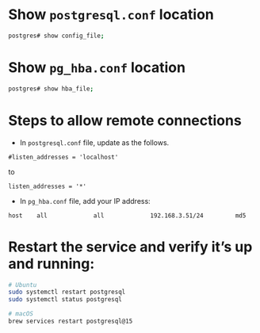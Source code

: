 # Show `postgresql.conf` location
```bash
postgres# show config_file;
```

# Show `pg_hba.conf` location
```bash
postgres# show hba_file;
```

# Steps to allow remote connections
- In `postgresql.conf` file, update as the follows.
```
#listen_addresses = 'localhost'
```
to
```
listen_addresses = '*'
```

- In `pg_hba.conf` file, add your IP address:
```
host    all             all             192.168.3.51/24         md5
```

# Restart the service and verify it’s up and running:
```bash
# Ubuntu
sudo systemctl restart postgresql
sudo systemctl status postgresql

# macOS
brew services restart postgresql@15
```
